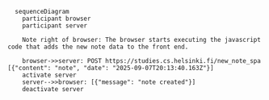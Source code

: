 <!-- Create a diagram depicting the situation where the user goes to the single-page app version of the notes app at https://studies.cs.helsinki.fi/exampleapp/spa. -->
```mermaid
  sequenceDiagram
    participant browser
    participant server

    Note right of browser: The browser starts executing the javascript code that adds the new note data to the front end.

    browser->>server: POST https://studies.cs.helsinki.fi/new_note_spa [{"content": "note", "date": "2025-09-07T20:13:40.163Z"}]
    activate server
    server-->>browser: [{"message": "note created"}]
    deactivate server
```